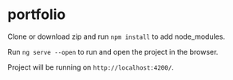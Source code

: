 # portfolio

Clone or download zip and run `npm install` to add node_modules.

Run `ng serve --open` to run and open the project in the browser.

Project will be running on `http://localhost:4200/`.
